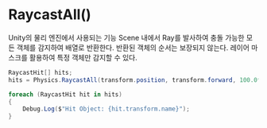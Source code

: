 # RaycastAll()
Unity의 물리 엔진에서 사용되는 기능
Scene 내에서 Ray를 발사하여 충돌 가능한 모든 객체를 감지하여 배열로 반환한다.
반환된 객체의 순서는 보장되지 않는다.
레이어 마스크를 활용하여 특정 객체만 감지할 수 있다.

```csharp
RaycastHit[] hits;
hits = Physics.RaycastAll(transform.position, transform.forward, 100.0f);

foreach (RaycastHit hit in hits)
{
    Debug.Log($"Hit Object: {hit.transform.name}");
}
```
